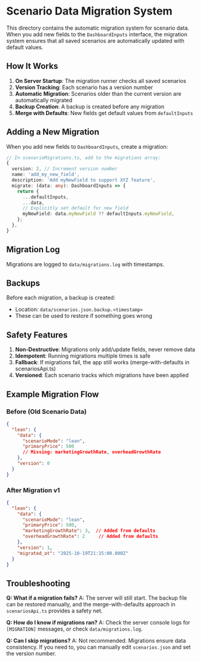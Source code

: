 # Scenario Data Migration System

This directory contains the automatic migration system for scenario data. When you add new fields to the `DashboardInputs` interface, the migration system ensures that all saved scenarios are automatically updated with default values.

## How It Works

1. **On Server Startup**: The migration runner checks all saved scenarios
2. **Version Tracking**: Each scenario has a version number
3. **Automatic Migration**: Scenarios older than the current version are automatically migrated
4. **Backup Creation**: A backup is created before any migration
5. **Merge with Defaults**: New fields get default values from `defaultInputs`

## Adding a New Migration

When you add new fields to `DashboardInputs`, create a migration:

```typescript
// In scenarioMigrations.ts, add to the migrations array:
{
  version: 2, // Increment version number
  name: 'add_my_new_field',
  description: 'Add myNewField to support XYZ feature',
  migrate: (data: any): DashboardInputs => {
    return {
      ...defaultInputs,
      ...data,
      // Explicitly set default for new field
      myNewField: data.myNewField ?? defaultInputs.myNewField,
    };
  },
}
```

## Migration Log

Migrations are logged to `data/migrations.log` with timestamps.

## Backups

Before each migration, a backup is created:
- Location: `data/scenarios.json.backup.<timestamp>`
- These can be used to restore if something goes wrong

## Safety Features

1. **Non-Destructive**: Migrations only add/update fields, never remove data
2. **Idempotent**: Running migrations multiple times is safe
3. **Fallback**: If migrations fail, the app still works (merge-with-defaults in scenariosApi.ts)
4. **Versioned**: Each scenario tracks which migrations have been applied

## Example Migration Flow

### Before (Old Scenario Data)
```json
{
  "lean": {
    "data": {
      "scenarioMode": "lean",
      "primaryPrice": 500
      // Missing: marketingGrowthRate, overheadGrowthRate
    },
    "version": 0
  }
}
```

### After Migration v1
```json
{
  "lean": {
    "data": {
      "scenarioMode": "lean",
      "primaryPrice": 500,
      "marketingGrowthRate": 3,  // Added from defaults
      "overheadGrowthRate": 2     // Added from defaults
    },
    "version": 1,
    "migrated_at": "2025-10-19T21:15:00.000Z"
  }
}
```

## Troubleshooting

**Q: What if a migration fails?**
A: The server will still start. The backup file can be restored manually, and the merge-with-defaults approach in `scenariosApi.ts` provides a safety net.

**Q: How do I know if migrations ran?**
A: Check the server console logs for `[MIGRATION]` messages, or check `data/migrations.log`.

**Q: Can I skip migrations?**
A: Not recommended. Migrations ensure data consistency. If you need to, you can manually edit `scenarios.json` and set the version number.

